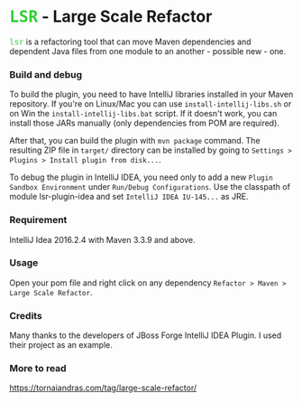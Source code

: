 # <tt style="color:limegreen">LSR</tt> - Large Scale Refactor

<tt style="color:limegreen">lsr</tt> is a refactoring tool that can move Maven dependencies and dependent Java files from one module to an another - possible new - one.

### Build and debug

To build the plugin, you need to have IntelliJ libraries installed in your Maven repository.
If you're on Linux/Mac you can use `install-intellij-libs.sh` or on Win the `install-intellij-libs.bat` script. If it doesn't work, you can install those JARs manually (only dependencies from POM are required).

After that, you can build the plugin with `mvn package` command. The resulting ZIP file in `target/` directory can
be installed by going to `Settings > Plugins > Install plugin from disk...`.

To debug the plugin in IntelliJ IDEA, you need only to add a new `Plugin Sandbox Environment` under `Run/Debug Configurations`. Use the classpath of module lsr-plugin-idea and set `IntelliJ IDEA IU-145...` as JRE.

### Requirement

IntelliJ Idea 2016.2.4 with Maven 3.3.9 and above.

### Usage

Open your pom file and right click on any dependency `Refactor > Maven > Large Scale Refactor`.

### Credits

Many thanks to the developers of JBoss Forge IntelliJ IDEA Plugin. I used their project as an example.

### More to read

https://tornaiandras.com/tag/large-scale-refactor/
